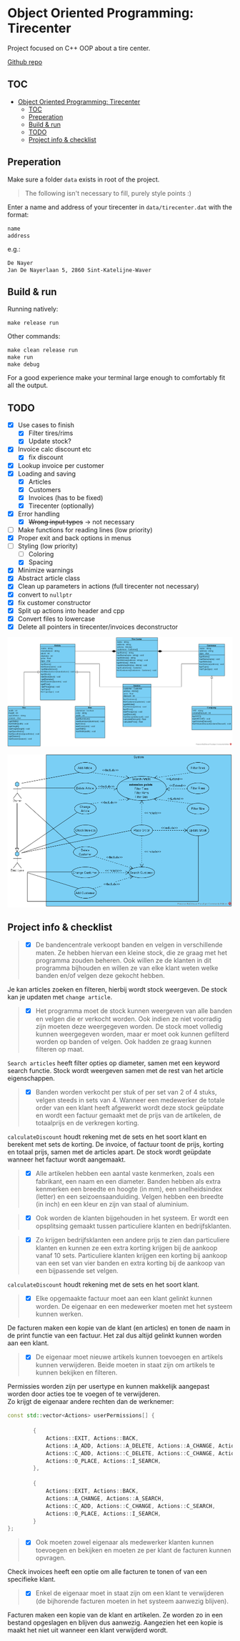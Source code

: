 # Object Oriented Programming: Tirecenter

Project focused on C++ OOP about a tire center.

[Github repo](https://github.com/DrunkenToast/OOP_Tirecenter)

## TOC
- [Object Oriented Programming: Tirecenter](#object-oriented-programming-tirecenter)
  - [TOC](#toc)
  - [Preperation](#preperation)
  - [Build & run](#build--run)
  - [TODO](#todo)
  - [Project info & checklist](#project-info--checklist)

## Preperation

Make sure a folder `data` exists in root of the project.

> The following isn't necessary to fill, purely style points :)

Enter a name and address of your tirecenter in `data/tirecenter.dat` with the format:
```
name
address
```
e.g.:
```
De Nayer
Jan De Nayerlaan 5, 2860 Sint-Katelijne-Waver
```

## Build & run

Running natively:  
```shell
make release run
```

Other commands:
```shell
make clean release run
make run
make debug
```

For a good experience make your terminal large enough to comfortably fit all the output.

## TODO

- [X] Use cases to finish
  - [X] Filter tires/rims
  - [X] Update stock?
- [X] Invoice calc discount etc
  - [X] fix discount
- [X] Lookup invoice per customer
- [X] Loading and saving
  - [X] Articles
  - [X] Customers
  - [X] Invoices (has to be fixed)
  - [X] Tirecenter (optionally)
- [X] Error handling
  - [X] ~~Wrong input types~~ -> not necessary
- [ ] Make functions for reading lines (low priority)
- [X] Proper exit and back options in menus
- [ ] Styling (low priority)
  - [ ] Coloring
  - [X] Spacing
- [X] Minimize warnings
- [X] Abstract article class
- [X] Clean up parameters in actions (full tirecenter not necessary)
- [X] convert to `nullptr`
- [X] fix customer constructor
- [X] Split up actions into header and cpp
- [X] Convert files to lowercase
- [X] Delete all pointers in tirecenter/invoices deconstructor

![Class](Tire-Center-Class.png)

![Use case](./Tire-Center-Use-Case.png)

## Project info & checklist

>- [X] De bandencentrale verkoopt banden en velgen in verschillende maten. Ze hebben hiervan een kleine stock, die ze graag met het programma zouden beheren. Ook willen ze de klanten in dit programma bijhouden en willen ze van elke klant weten welke banden en/of velgen deze gekocht hebben.  

Je kan articles zoeken en filteren, hierbij wordt stock weergeven. De stock kan je updaten met `change article`.

>- [X] Het programma moet de stock kunnen weergeven van alle banden en velgen die er verkocht worden. Ook indien ze niet voorradig zijn moeten deze weergegeven worden. De stock moet volledig kunnen weergegeven worden, maar er moet ook kunnen gefilterd worden op banden of velgen. Ook hadden ze graag kunnen filteren op maat.

`Search articles` heeft filter opties op diameter, samen met een keyword search functie.
Stock wordt weergeven samen met de rest van het article eigenschappen.

>- [X] Banden worden verkocht per stuk of per set van 2 of 4 stuks, velgen steeds in sets van 4. Wanneer een medewerker de totale order van een klant heeft afgewerkt wordt deze stock geüpdate en wordt een factuur gemaakt met de prijs van de artikelen, de totaalprijs en de verkregen korting.

`calculateDiscount` houdt rekening met de sets en het soort klant en berekent met sets de korting. De invoice, of factuur toont de prijs, korting en totaal prijs, samen met de articles apart. De stock wordt geüpdate wanneer het factuur wordt aangemaakt.

>- [X] Alle artikelen hebben een aantal vaste kenmerken, zoals een fabrikant, een naam en een diameter. Banden hebben als extra kenmerken een breedte en hoogte (in mm), een snelheidsindex (letter) en een seizoensaanduiding. Velgen hebben een breedte (in inch) en een kleur en zijn van staal of aluminium.

>- [X] Ook worden de klanten bijgehouden in het systeem. Er wordt een opsplitsing gemaakt tussen particuliere klanten en bedrijfsklanten.

>- [X] Zo krijgen bedrijfsklanten een andere prijs te zien dan particuliere klanten en kunnen ze een extra korting krijgen bij de aankoop vanaf 10 sets. Particuliere klanten krijgen een korting bij aankoop van een set van vier banden en extra korting bij de aankoop van een bijpassende set velgen.

`calculateDiscount` houdt rekening met de sets en het soort klant.

>- [X] Elke opgemaakte factuur moet aan een klant gelinkt kunnen worden. De eigenaar en een medewerker moeten met het systeem kunnen werken. 

De facturen maken een kopie van de klant (en articles) en tonen de naam in de print functie van een factuur.
Het zal dus altijd gelinkt kunnen worden aan een klant.

>- [X] De eigenaar moet nieuwe artikels kunnen toevoegen en artikels kunnen verwijderen. Beide moeten in staat zijn om artikels te kunnen bekijken en filteren.

Permissies worden zijn per usertype en kunnen makkelijk aangepast worden door acties toe te voegen of te verwijderen.  
Zo krijgt de eigenaar andere rechten dan de werknemer:
```cpp
const std::vector<Actions> userPermissions[] {

        {
            Actions::EXIT, Actions::BACK,
            Actions::A_ADD, Actions::A_DELETE, Actions::A_CHANGE, Actions::A_SEARCH,
            Actions::C_ADD, Actions::C_DELETE, Actions::C_CHANGE, Actions::C_SEARCH, 
            Actions::O_PLACE, Actions::I_SEARCH,
        },

        {
            Actions::EXIT, Actions::BACK,
            Actions::A_CHANGE, Actions::A_SEARCH,
            Actions::C_ADD, Actions::C_CHANGE, Actions::C_SEARCH, 
            Actions::O_PLACE, Actions::I_SEARCH,
        }
};
```

>- [X] Ook moeten zowel eigenaar als medewerker klanten kunnen toevoegen en bekijken en moeten ze per klant de facturen kunnen opvragen.

Check invoices heeft een optie om alle facturen te tonen of van een specifieke klant.

>- [X] Enkel de eigenaar moet in staat zijn om een klant te verwijderen (de bijhorende facturen moeten in het systeem aanwezig blijven).

Facturen maken een kopie van de klant en artikelen. Ze worden zo in een bestand opgeslagen en blijven dus aanwezig. Aangezien het een kopie is maakt het niet uit wanneer een klant verwijderd wordt.
